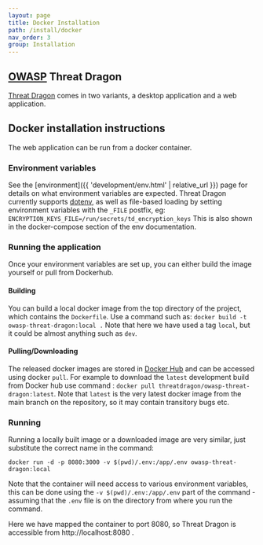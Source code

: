 ```yaml
---
layout: page
title: Docker Installation
path: /install/docker
nav_order: 3
group: Installation
---
```


## [OWASP](https://www.owasp.org) Threat Dragon

[Threat Dragon](http://owasp.org/www-project-threat-dragon) comes in two variants, a desktop application and a web application.

## Docker installation instructions
The web application can be run from a docker container.

### Environment variables

See the [environment]({{ 'development/env.html' | relative_url }}) page for details on what environment variables are expected.
Threat Dragon currently supports [dotenv](https://github.com/motdotla/dotenv),
as well as file-based loading by setting environment variables with the `_FILE` postfix, eg: `ENCRYPTION_KEYS_FILE=/run/secrets/td_encryption_keys`
This is also shown in the docker-compose section of the env documentation.

### Running the application

Once your environment variables are set up, you can either build the image yourself or pull from Dockerhub.

#### Building
You can build a local docker image from the top directory of the project, which contains the `Dockerfile`.
Use a command such as:
`docker build -t owasp-threat-dragon:local .`
Note that here we have used a tag `local`, but it could be almost anything such as `dev`.

#### Pulling/Downloading
The released docker images are stored in [Docker Hub](https://hub.docker.com/repository/docker/threatdragon/owasp-threat-dragon)
and can be accessed using docker `pull`. For example to download the `latest` development build from Docker hub use command :
`docker pull threatdragon/owasp-threat-dragon:latest`.
Note that `latest` is the very latest docker image from the main branch on the repository, so it may contain transitory bugs etc.

### Running
Running a locally built image or a downloaded image are very similar, just substitute the correct name in the command:

`docker run -d -p 8080:3000 -v $(pwd)/.env:/app/.env owasp-threat-dragon:local`

Note that the container will need access to various environment variables, this can be done using the 
`-v $(pwd)/.env:/app/.env` part of the command - assuming that the `.env` file is on the directory from where you run the command.

Here we have mapped the container to port 8080, so Threat Dragon is accessible from http://localhost:8080 .
